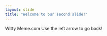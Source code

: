 ```yaml
---
layout: slide
title: "Welcome to our second slide!"
---
```

Witty Meme.com
Use the left arrow to go back!
